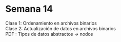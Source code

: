 # Semana 14
Clase 1: Ordenamiento en archivos binarios <br/>
Clase 2: Actualización de datos en archivos binarios <br/>
PDF    : Tipos de datos abstractos -> nodos <br/> 
